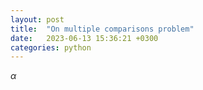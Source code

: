 ```yaml
---
layout: post
title:  "On multiple comparisons problem"
date:   2023-06-13 15:36:21 +0300
categories: python
---
```


$\alpha$